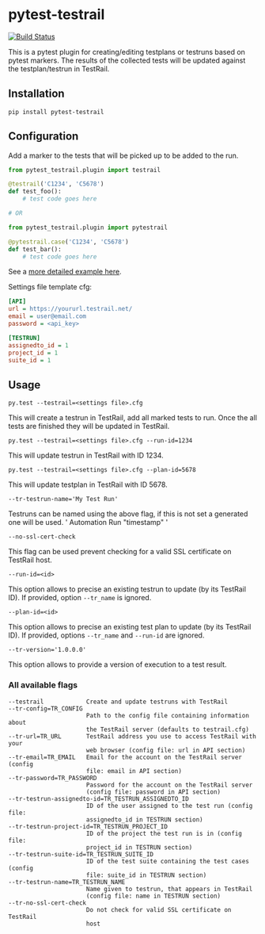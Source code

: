pytest-testrail
===============

[![Build Status](https://travis-ci.org/dubner/pytest-testrail.svg?branch=master)](https://travis-ci.org/dubner/pytest-testrail)


This is a pytest plugin for creating/editing testplans or testruns based on pytest markers.
The results of the collected tests will be updated against the testplan/testrun in TestRail.

Installation
------------

    pip install pytest-testrail


Configuration
-------------

Add a marker to the tests that will be picked up to be added to the run.

```python
from pytest_testrail.plugin import testrail

@testrail('C1234', 'C5678')
def test_foo():
    # test code goes here

# OR	

from pytest_testrail.plugin import pytestrail

@pytestrail.case('C1234', 'C5678')
def test_bar():
    # test code goes here
```

See a [more detailed example here](tests/livetest/livetest.py).

Settings file template cfg:

```ini
[API]
url = https://yoururl.testrail.net/
email = user@email.com
password = <api_key>

[TESTRUN]
assignedto_id = 1
project_id = 1
suite_id = 1
```

Usage
-----

	py.test --testrail=<settings file>.cfg

This will create a testrun in TestRail, add all marked tests to run.
Once the all tests are finished they will be updated in TestRail.

	py.test --testrail=<settings file>.cfg --run-id=1234

This will update testrun in TestRail with ID 1234.

	py.test --testrail=<settings file>.cfg --plan-id=5678
	
This will update testplan in TestRail with ID 5678.

	--tr-testrun-name='My Test Run'

Testruns can be named using the above flag, if this is not set a generated one will be used.
' Automation Run "timestamp" '

	--no-ssl-cert-check

This flag can be used prevent checking for a valid SSL certificate on TestRail host.

    --run-id=<id>
    
This option allows to precise an existing testrun to update (by its TestRail ID). If provided, option `--tr_name` is ignored.

    --plan-id=<id>

This option allows to precise an existing test plan to update (by its TestRail ID). If provided, options `--tr_name` and
`--run-id` are ignored.

    --tr-version='1.0.0.0'

This option allows to provide a version of execution to a test result.


### All available flags

    --testrail            Create and update testruns with TestRail
    --tr-config=TR_CONFIG
                          Path to the config file containing information about
                          the TestRail server (defaults to testrail.cfg)
    --tr-url=TR_URL       TestRail address you use to access TestRail with your
                          web browser (config file: url in API section)
    --tr-email=TR_EMAIL   Email for the account on the TestRail server (config
                          file: email in API section)
    --tr-password=TR_PASSWORD
                          Password for the account on the TestRail server
                          (config file: password in API section)
    --tr-testrun-assignedto-id=TR_TESTRUN_ASSIGNEDTO_ID
                          ID of the user assigned to the test run (config file:
                          assignedto_id in TESTRUN section)
    --tr-testrun-project-id=TR_TESTRUN_PROJECT_ID
                          ID of the project the test run is in (config file:
                          project_id in TESTRUN section)
    --tr-testrun-suite-id=TR_TESTRUN_SUITE_ID
                          ID of the test suite containing the test cases (config
                          file: suite_id in TESTRUN section)
    --tr-testrun-name=TR_TESTRUN_NAME
                          Name given to testrun, that appears in TestRail
                          (config file: name in TESTRUN section)
    --tr-no-ssl-cert-check
                          Do not check for valid SSL certificate on TestRail
                          host

